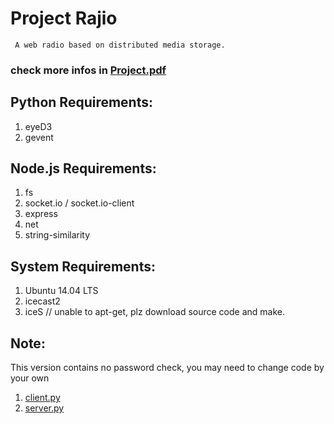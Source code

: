 
# Project Rajio
	 A web radio based on distributed media storage.

### check more infos in <a href="https://github.com/T-R-I-P/Project-Rajio/blob/master/Project.pdf">Project.pdf</a>

## Python Requirements:
1. eyeD3
2. gevent

## Node.js Requirements:
1. fs
2. socket.io / socket.io-client
3. express
4. net
5. string-similarity

## System Requirements:
1. Ubuntu 14.04 LTS
2. icecast2
3. iceS // unable to apt-get, plz download source code and make.

## Note: 

This version contains no password check, you may need to change code by your own

1. [client.py](https://github.com/yanagiragi/Project-Rajio/blob/master/master/client.py#L16) 
2. [server.py](https://github.com/yanagiragi/Project-Rajio/blob/master/slave/server.py#L46)
